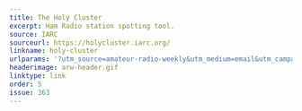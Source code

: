 ```yaml
---
title: The Holy Cluster
excerpt: Ham Radio station spotting tool.
source: IARC
sourceurl: https://holycluster.iarc.org/
linkname: holy-cluster
urlparams: '?utm_source=amateur-radio-weekly&utm_medium=email&utm_campaign=newsletter'
headerimage: arw-header.gif
linktype: link
order: 5
issue: 363
---
```

